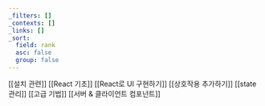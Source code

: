 ```yaml
---
_filters: []
_contexts: []
_links: []
_sort:
  field: rank
  asc: false
  group: false
---
```

[[설치 관련]]
[[React 기초]]
[[React로 UI 구현하기]]
[[상호작용 추가하기]]
[[state 관리]]
[[고급 기법]]
[[서버 & 클라이언트 컴포넌트]]